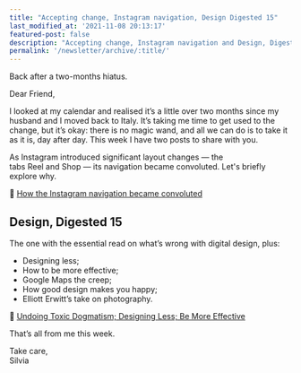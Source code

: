 ```yaml
---
title: "Accepting change, Instagram navigation, Design Digested 15"
last_modified_at: '2021-11-08 20:13:17'
featured-post: false
description: "Accepting change, Instagram navigation and Design, Digested 15."
permalink: '/newsletter/archive/:title/'
---
```


<p class="lead">Back after a two-months hiatus.</p>

<!--more-->

Dear Friend,

I looked at my calendar and realised it’s a little over two months since my husband and I moved back to Italy. It’s taking me time to get used to the change, but it’s okay: there is no magic wand, and all we can do is to take it as it is, day after day. This week I have two posts to share with you.

As Instagram introduced significant layout changes — the tabs Reel and Shop — its navigation became convoluted. Let's briefly explore why.

<p class="detached">🔗 <a href="https://silviamaggidesign.com/ux/how-the-instagram-navigation-became-convoluted/">How the Instagram navigation became convoluted</a></p>

<h2>Design, Digested 15</h2>

The one with the essential read on what’s wrong with digital design, plus:

<ul class="smd-ul">
<li>Designing less;</li>
<li>How to be more effective;</li>
<li>Google Maps the creep;</li>
<li>How good design makes you happy;</li>
<li>Elliott Erwitt’s take on photography.</li>
</ul>

<p class="detached">🔗 <a href="https://silviamaggidesign.com/design-digested/undoing-toxic-dogmatism/">Undoing Toxic Dogmatism; Designing Less; Be More
Effective</a></p>

<p class="detached">That’s all from me this week.</p>

<p class="detached">Take care,<br>
Silvia</p>